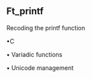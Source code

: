 <h2>Ft_printf</h2>
<p>Recoding the printf function</p>
<p>•C</p>
<p>• Variadic functions</p>
<p>• Unicode management</p>
